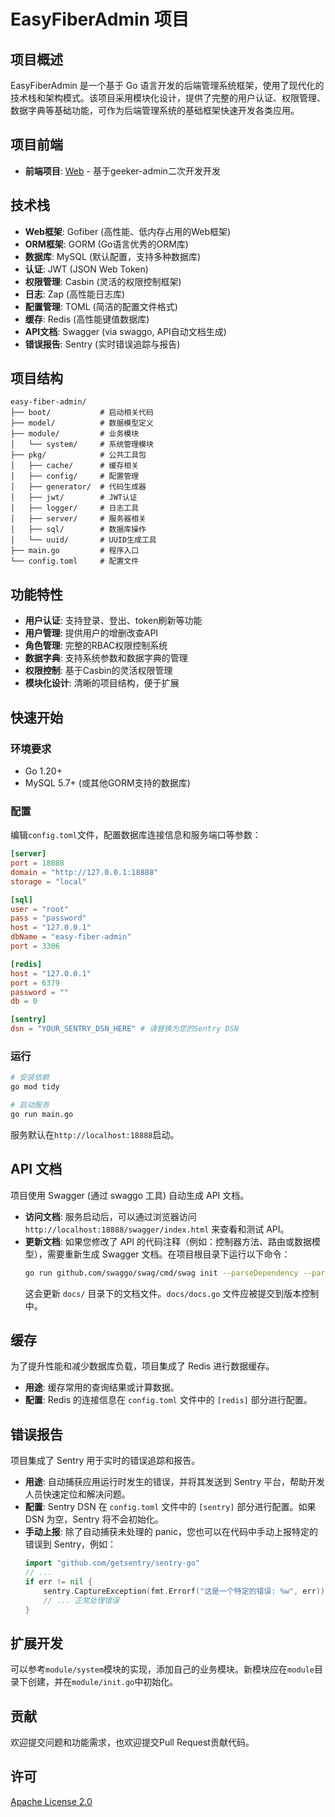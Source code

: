 # EasyFiberAdmin 项目

## 项目概述

EasyFiberAdmin 是一个基于 Go 语言开发的后端管理系统框架，使用了现代化的技术栈和架构模式。该项目采用模块化设计，提供了完整的用户认证、权限管理、数据字典等基础功能，可作为后端管理系统的基础框架快速开发各类应用。

## 项目前端

- **前端项目**: [Web](https://github.com/Nuohe888/geeker-admin) - 基于geeker-admin二次开发开发

## 技术栈

- **Web框架**: Gofiber (高性能、低内存占用的Web框架)
- **ORM框架**: GORM (Go语言优秀的ORM库)
- **数据库**: MySQL (默认配置，支持多种数据库)
- **认证**: JWT (JSON Web Token)
- **权限管理**: Casbin (灵活的权限控制框架)
- **日志**: Zap (高性能日志库)
- **配置管理**: TOML (简洁的配置文件格式)
- **缓存**: Redis (高性能键值数据库)
- **API文档**: Swagger (via swaggo, API自动文档生成)
- **错误报告**: Sentry (实时错误追踪与报告)

## 项目结构

```
easy-fiber-admin/
├── boot/           # 启动相关代码
├── model/          # 数据模型定义
├── module/         # 业务模块
│   └── system/     # 系统管理模块
├── pkg/            # 公共工具包
│   ├── cache/      # 缓存相关
│   ├── config/     # 配置管理
│   ├── generator/  # 代码生成器
│   ├── jwt/        # JWT认证
│   ├── logger/     # 日志工具
│   ├── server/     # 服务器相关
│   ├── sql/        # 数据库操作
│   └── uuid/       # UUID生成工具
├── main.go         # 程序入口
└── config.toml     # 配置文件
```

## 功能特性

- **用户认证**: 支持登录、登出、token刷新等功能
- **用户管理**: 提供用户的增删改查API
- **角色管理**: 完整的RBAC权限控制系统
- **数据字典**: 支持系统参数和数据字典的管理
- **权限控制**: 基于Casbin的灵活权限管理
- **模块化设计**: 清晰的项目结构，便于扩展

## 快速开始

### 环境要求

- Go 1.20+
- MySQL 5.7+ (或其他GORM支持的数据库)

### 配置

编辑`config.toml`文件，配置数据库连接信息和服务端口等参数：

```toml
[server]
port = 18888
domain = "http://127.0.0.1:18888"
storage = "local"

[sql]
user = "root"
pass = "password"
host = "127.0.0.1"
dbName = "easy-fiber-admin"
port = 3306

[redis]
host = "127.0.0.1"
port = 6379
password = ""
db = 0

[sentry]
dsn = "YOUR_SENTRY_DSN_HERE" # 请替换为您的Sentry DSN
```

### 运行

```bash
# 安装依赖
go mod tidy

# 启动服务
go run main.go
```

服务默认在`http://localhost:18888`启动。

## API 文档

项目使用 Swagger (通过 swaggo 工具) 自动生成 API 文档。

- **访问文档**: 服务启动后，可以通过浏览器访问 `http://localhost:18888/swagger/index.html` 来查看和测试 API。
- **更新文档**: 如果您修改了 API 的代码注释（例如：控制器方法、路由或数据模型），需要重新生成 Swagger 文档。在项目根目录下运行以下命令：
  ```bash
  go run github.com/swaggo/swag/cmd/swag init --parseDependency --parseInternal --parseDepth 2
  ```
  这会更新 `docs/` 目录下的文档文件。`docs/docs.go` 文件应被提交到版本控制中。

## 缓存

为了提升性能和减少数据库负载，项目集成了 Redis 进行数据缓存。

- **用途**: 缓存常用的查询结果或计算数据。
- **配置**: Redis 的连接信息在 `config.toml` 文件中的 `[redis]` 部分进行配置。

## 错误报告

项目集成了 Sentry 用于实时的错误追踪和报告。

- **用途**: 自动捕获应用运行时发生的错误，并将其发送到 Sentry 平台，帮助开发人员快速定位和解决问题。
- **配置**: Sentry DSN 在 `config.toml` 文件中的 `[sentry]` 部分进行配置。如果 DSN 为空，Sentry 将不会初始化。
- **手动上报**: 除了自动捕获未处理的 panic，您也可以在代码中手动上报特定的错误到 Sentry，例如：
  ```go
  import "github.com/getsentry/sentry-go"
  // ...
  if err != nil {
      sentry.CaptureException(fmt.Errorf("这是一个特定的错误: %w", err))
      // ... 正常处理错误
  }
  ```

## 扩展开发

可以参考`module/system`模块的实现，添加自己的业务模块。新模块应在`module`目录下创建，并在`module/init.go`中初始化。

## 贡献

欢迎提交问题和功能需求，也欢迎提交Pull Request贡献代码。

## 许可

[Apache License 2.0](LICENSE) 